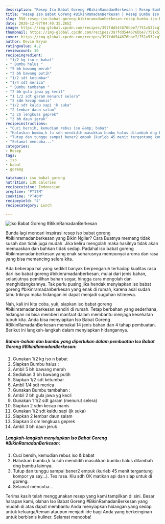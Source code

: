 ```yaml
---
description: "Resep Iso Babat Goreng #BikinRamadanBerkesan | Resep Bumbu Iso Babat Goreng #BikinRamadanBerkesan Yang Lezat"
title: "Resep Iso Babat Goreng #BikinRamadanBerkesan | Resep Bumbu Iso Babat Goreng #BikinRamadanBerkesan Yang Lezat"
slug: 598-resep-iso-babat-goreng-bikinramadanberkesan-resep-bumbu-iso-babat-goreng-bikinramadanberkesan-yang-lezat
date: 2020-12-07T04:40:35.265Z
image: https://img-global.cpcdn.com/recipes/397fdd544676bbe7/751x532cq70/iso-babat-goreng-bikinramadanberkesan-foto-resep-utama.jpg
thumbnail: https://img-global.cpcdn.com/recipes/397fdd544676bbe7/751x532cq70/iso-babat-goreng-bikinramadanberkesan-foto-resep-utama.jpg
cover: https://img-global.cpcdn.com/recipes/397fdd544676bbe7/751x532cq70/iso-babat-goreng-bikinramadanberkesan-foto-resep-utama.jpg
author: Devin Bryan
ratingvalue: 4.2
reviewcount: 10
recipeingredient:
- "1/2 kg iso n babat"
- " Bumbu halus "
- "5 bh bawang merah"
- "3 bh bawang putih"
- "1/2 sdt ketumbar"
- "1/4 sdt merica"
- " Bumbu tambahan "
- "2 bh gula jawa yg kecil"
- "1 1/2 sdt garam menurut selera"
- "2 sdm kecap manis"
- "1/2 sdt kaldu sapi jk suka"
- "2 lembar daun salam"
- "3 cm lengkuas geprek"
- "3 bh daun jeruk"
recipeinstructions:
- "Cuci bersih, kemudian rebus iso &amp; babat"
- "Haluskan bumbu,k lu sdh mendidih masukkan bumbu halus ditambah dng bumbu lainnya."
- "Tutup dan tunggu sampai bener2 empuk (kurleb 45 menit tergantung kompor ya say...). Tes rasa. Klu sdh OK matikan api dan siap untuk di goreng."
- "Selamat mencoba..."
categories:
- Resep
tags:
- iso
- babat
- goreng

katakunci: iso babat goreng 
nutrition: 130 calories
recipecuisine: Indonesian
preptime: "PT17M"
cooktime: "PT46M"
recipeyield: "4"
recipecategory: Lunch

---
```



![Iso Babat Goreng #BikinRamadanBerkesan](https://img-global.cpcdn.com/recipes/397fdd544676bbe7/751x532cq70/iso-babat-goreng-bikinramadanberkesan-foto-resep-utama.jpg)

Bunda lagi mencari inspirasi resep iso babat goreng #bikinramadanberkesan yang Bikin Ngiler? Cara Buatnya memang tidak susah dan tidak juga mudah. Jika keliru mengolah maka hasilnya tidak akan memuaskan dan bahkan tidak sedap. Padahal iso babat goreng #bikinramadanberkesan yang enak seharusnya mempunyai aroma dan rasa yang bisa memancing selera kita.

Ada beberapa hal yang sedikit banyak berpengaruh terhadap kualitas rasa dari iso babat goreng #bikinramadanberkesan, mulai dari jenis bahan, selanjutnya pemilihan bahan segar, hingga cara mengolah dan menghidangkannya. Tak perlu pusing jika hendak menyiapkan iso babat goreng #bikinramadanberkesan yang enak di rumah, karena asal sudah tahu triknya maka hidangan ini dapat menjadi suguhan istimewa.




Nah, kali ini kita coba, yuk, siapkan iso babat goreng #bikinramadanberkesan sendiri di rumah. Tetap berbahan yang sederhana, hidangan ini bisa memberi manfaat dalam membantu menjaga kesehatan tubuh kita. Anda bisa menyiapkan Iso Babat Goreng #BikinRamadanBerkesan memakai 14 jenis bahan dan 4 tahap pembuatan. Berikut ini langkah-langkah dalam menyiapkan hidangannya.

<!--inarticleads1-->

##### Bahan-bahan dan bumbu yang diperlukan dalam pembuatan Iso Babat Goreng #BikinRamadanBerkesan:

1. Gunakan 1/2 kg iso n babat
1. Siapkan  Bumbu halus :
1. Ambil 5 bh bawang merah
1. Sediakan 3 bh bawang putih
1. Siapkan 1/2 sdt ketumbar
1. Ambil 1/4 sdt merica
1. Gunakan  Bumbu tambahan :
1. Ambil 2 bh gula jawa yg kecil
1. Gunakan 1 1/2 sdt garam (menurut selera)
1. Siapkan 2 sdm kecap manis
1. Gunakan 1/2 sdt kaldu sapi (jk suka)
1. Siapkan 2 lembar daun salam
1. Siapkan 3 cm lengkuas geprek
1. Ambil 3 bh daun jeruk




<!--inarticleads2-->

##### Langkah-langkah menyiapkan Iso Babat Goreng #BikinRamadanBerkesan:

1. Cuci bersih, kemudian rebus iso &amp; babat
1. Haluskan bumbu,k lu sdh mendidih masukkan bumbu halus ditambah dng bumbu lainnya.
1. Tutup dan tunggu sampai bener2 empuk (kurleb 45 menit tergantung kompor ya say...). Tes rasa. Klu sdh OK matikan api dan siap untuk di goreng.
1. Selamat mencoba...




Terima kasih telah menggunakan resep yang kami tampilkan di sini. Besar harapan kami, olahan Iso Babat Goreng #BikinRamadanBerkesan yang mudah di atas dapat membantu Anda menyiapkan hidangan yang sedap untuk keluarga/teman ataupun menjadi ide bagi Anda yang berkeinginan untuk berbisnis kuliner. Selamat mencoba!
